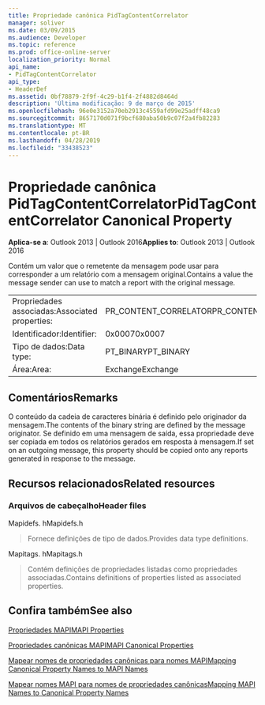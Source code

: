 ```yaml
---
title: Propriedade canônica PidTagContentCorrelator
manager: soliver
ms.date: 03/09/2015
ms.audience: Developer
ms.topic: reference
ms.prod: office-online-server
localization_priority: Normal
api_name:
- PidTagContentCorrelator
api_type:
- HeaderDef
ms.assetid: 0bf78879-2f9f-4c29-b1f4-2f4882d8464d
description: 'Última modificação: 9 de março de 2015'
ms.openlocfilehash: 96e0e3152a70eb2913c4559afd99e25adff48ca9
ms.sourcegitcommit: 8657170d071f9bcf680aba50b9c07f2a4fb82283
ms.translationtype: MT
ms.contentlocale: pt-BR
ms.lasthandoff: 04/28/2019
ms.locfileid: "33438523"
---
```

# <a name="pidtagcontentcorrelator-canonical-property"></a><span data-ttu-id="8a127-103">Propriedade canônica PidTagContentCorrelator</span><span class="sxs-lookup"><span data-stu-id="8a127-103">PidTagContentCorrelator Canonical Property</span></span>

  
  
<span data-ttu-id="8a127-104">**Aplica-se a**: Outlook 2013 | Outlook 2016</span><span class="sxs-lookup"><span data-stu-id="8a127-104">**Applies to**: Outlook 2013 | Outlook 2016</span></span> 
  
<span data-ttu-id="8a127-105">Contém um valor que o remetente da mensagem pode usar para corresponder a um relatório com a mensagem original.</span><span class="sxs-lookup"><span data-stu-id="8a127-105">Contains a value the message sender can use to match a report with the original message.</span></span>
  
|||
|:-----|:-----|
|<span data-ttu-id="8a127-106">Propriedades associadas:</span><span class="sxs-lookup"><span data-stu-id="8a127-106">Associated properties:</span></span>  <br/> |<span data-ttu-id="8a127-107">PR_CONTENT_CORRELATOR</span><span class="sxs-lookup"><span data-stu-id="8a127-107">PR_CONTENT_CORRELATOR</span></span>  <br/> |
|<span data-ttu-id="8a127-108">Identificador:</span><span class="sxs-lookup"><span data-stu-id="8a127-108">Identifier:</span></span>  <br/> |<span data-ttu-id="8a127-109">0x0007</span><span class="sxs-lookup"><span data-stu-id="8a127-109">0x0007</span></span>  <br/> |
|<span data-ttu-id="8a127-110">Tipo de dados:</span><span class="sxs-lookup"><span data-stu-id="8a127-110">Data type:</span></span>  <br/> |<span data-ttu-id="8a127-111">PT_BINARY</span><span class="sxs-lookup"><span data-stu-id="8a127-111">PT_BINARY</span></span>  <br/> |
|<span data-ttu-id="8a127-112">Área:</span><span class="sxs-lookup"><span data-stu-id="8a127-112">Area:</span></span>  <br/> |<span data-ttu-id="8a127-113">Exchange</span><span class="sxs-lookup"><span data-stu-id="8a127-113">Exchange</span></span>  <br/> |
   
## <a name="remarks"></a><span data-ttu-id="8a127-114">Comentários</span><span class="sxs-lookup"><span data-stu-id="8a127-114">Remarks</span></span>

<span data-ttu-id="8a127-115">O conteúdo da cadeia de caracteres binária é definido pelo originador da mensagem.</span><span class="sxs-lookup"><span data-stu-id="8a127-115">The contents of the binary string are defined by the message originator.</span></span> <span data-ttu-id="8a127-116">Se definido em uma mensagem de saída, essa propriedade deve ser copiada em todos os relatórios gerados em resposta à mensagem.</span><span class="sxs-lookup"><span data-stu-id="8a127-116">If set on an outgoing message, this property should be copied onto any reports generated in response to the message.</span></span>
  
## <a name="related-resources"></a><span data-ttu-id="8a127-117">Recursos relacionados</span><span class="sxs-lookup"><span data-stu-id="8a127-117">Related resources</span></span>

### <a name="header-files"></a><span data-ttu-id="8a127-118">Arquivos de cabeçalho</span><span class="sxs-lookup"><span data-stu-id="8a127-118">Header files</span></span>

<span data-ttu-id="8a127-119">Mapidefs. h</span><span class="sxs-lookup"><span data-stu-id="8a127-119">Mapidefs.h</span></span>
  
> <span data-ttu-id="8a127-120">Fornece definições de tipo de dados.</span><span class="sxs-lookup"><span data-stu-id="8a127-120">Provides data type definitions.</span></span>
    
<span data-ttu-id="8a127-121">Mapitags. h</span><span class="sxs-lookup"><span data-stu-id="8a127-121">Mapitags.h</span></span>
  
> <span data-ttu-id="8a127-122">Contém definições de propriedades listadas como propriedades associadas.</span><span class="sxs-lookup"><span data-stu-id="8a127-122">Contains definitions of properties listed as associated properties.</span></span>
    
## <a name="see-also"></a><span data-ttu-id="8a127-123">Confira também</span><span class="sxs-lookup"><span data-stu-id="8a127-123">See also</span></span>



[<span data-ttu-id="8a127-124">Propriedades MAPI</span><span class="sxs-lookup"><span data-stu-id="8a127-124">MAPI Properties</span></span>](mapi-properties.md)
  
[<span data-ttu-id="8a127-125">Propriedades canônicas MAPI</span><span class="sxs-lookup"><span data-stu-id="8a127-125">MAPI Canonical Properties</span></span>](mapi-canonical-properties.md)
  
[<span data-ttu-id="8a127-126">Mapear nomes de propriedades canônicas para nomes MAPI</span><span class="sxs-lookup"><span data-stu-id="8a127-126">Mapping Canonical Property Names to MAPI Names</span></span>](mapping-canonical-property-names-to-mapi-names.md)
  
[<span data-ttu-id="8a127-127">Mapear nomes MAPI para nomes de propriedades canônicas</span><span class="sxs-lookup"><span data-stu-id="8a127-127">Mapping MAPI Names to Canonical Property Names</span></span>](mapping-mapi-names-to-canonical-property-names.md)

